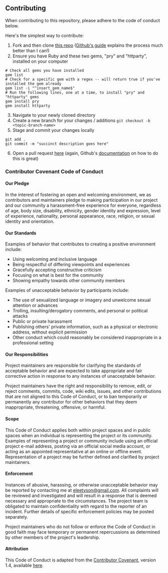 ## Contributing
When contributing to this repository, please adhere to the code of conduct below.

Here's the simplest way to contribute:
1. Fork and then clone [this repo](https://github.com/eleetyson/cli-blackjack) ([Github's guide](https://docs.github.com/en/github/getting-started-with-github/fork-a-repo#propose-changes-to-someone-elses-project) explains the process much better than I can!)
2. Ensure you have Ruby and these two gems, "pry" and "httparty", installed on your computer
```
# Check all gems you have installed
gem list
# Check for a specific gem with a regex -- will return true if you've installed the gem already
gem list -i "^insert_gem_name$"
# Run the following lines, one at a time, to install "pry" and "httparty" gems
gem install pry
gem install httparty
```
3. Navigate to your newly cloned directory
4. Create a new branch for your changes / additions
`git checkout -b <topic-branch-name>`
5. Stage and commit your changes locally
```
git add .
git commit -m "succinct description goes here"
```
6. Open a pull request [here](https://github.com/eleetyson/cli-blackjack/pulls) (again, Github's [documentation](https://docs.github.com/en/github/collaborating-with-issues-and-pull-requests/about-pull-requests) on how to do this is great)
### Contributor Covenant Code of Conduct
#### Our Pledge
In the interest of fostering an open and welcoming environment, we as contributors and maintainers pledge to making participation in our project and our community a harassment-free experience for everyone, regardless of age, body size, disability, ethnicity, gender identity and expression, level of experience, nationality, personal appearance, race, religion, or sexual identity and orientation.
#### Our Standards
Examples of behavior that contributes to creating a positive environment include:
* Using welcoming and inclusive language
* Being respectful of differing viewpoints and experiences
* Gracefully accepting constructive criticism
* Focusing on what is best for the community
* Showing empathy towards other community members

Examples of unacceptable behavior by participants include:
* The use of sexualized language or imagery and unwelcome sexual attention or advances
* Trolling, insulting/derogatory comments, and personal or political attacks
* Public or private harassment
* Publishing others' private information, such as a physical or electronic address, without explicit permission
* Other conduct which could reasonably be considered inappropriate in a professional setting
#### Our Responsibilities
Project maintainers are responsible for clarifying the standards of acceptable behavior and are expected to take appropriate and fair corrective action in response to any instances of unacceptable behavior.

Project maintainers have the right and responsibility to remove, edit, or reject comments, commits, code, wiki edits, issues, and other contributions that are not aligned to this Code of Conduct, or to ban temporarily or permanently any contributor for other behaviors that they deem inappropriate, threatening, offensive, or harmful.
#### Scope
This Code of Conduct applies both within project spaces and in public spaces when an individual is representing the project or its community. Examples of representing a project or community include using an official project e-mail address, posting via an official social media account, or acting as an appointed representative at an online or offline event. Representation of a project may be further defined and clarified by project maintainers.
#### Enforcement
Instances of abusive, harassing, or otherwise unacceptable behavior may be reported by contacting me at [eleetyson@gmail.com](mailto:eleetyson@gmail.com). All complaints will be reviewed and investigated and will result in a response that is deemed necessary and appropriate to the circumstances. The project team is obligated to maintain confidentiality with regard to the reporter of an incident. Further details of specific enforcement policies may be posted separately.

Project maintainers who do not follow or enforce the Code of Conduct in good faith may face temporary or permanent repercussions as determined by other members of the project's leadership.
#### Attribution
This Code of Conduct is adapted from the [Contributor Covenant](https://www.contributor-covenant.org/), version 1.4, available [here](https://www.contributor-covenant.org/version/1/4/code-of-conduct/).
